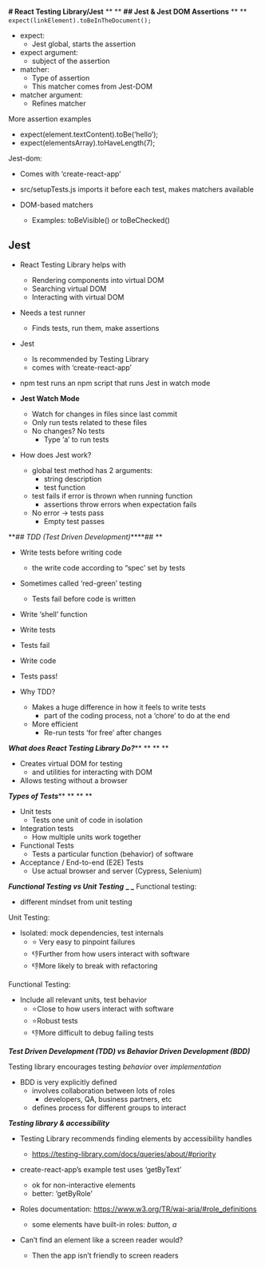 **# React Testing Library/Jest**
**
**
**## Jest & Jest DOM Assertions**
**
**
**`    `**`expect(linkElement).toBeInTheDocument();`
`
`
* expect: 
	* Jest global, starts the assertion
* expect argument: 
	* subject of the assertion
* matcher:
	* Type of assertion
	* This matcher comes from Jest-DOM
* matcher argument: 
	* Refines matcher

More assertion examples
* expect(element.textContent).toBe(‘hello’);
* expect(elementsArray).toHaveLength(7);

Jest-dom:
* Comes with ‘create-react-app’
* src/setupTests.js imports it before each test, makes matchers available

* DOM-based matchers
	* Examples: toBeVisible() or toBeChecked()

## Jest

* React Testing Library helps with
	* Rendering components into virtual DOM
	* Searching virtual DOM
	* Interacting with virtual DOM
* Needs a test runner
	* Finds tests, run them, make assertions
* Jest
	* Is recommended by Testing Library
	* comes with ‘create-react-app’
* npm test runs an npm script that runs Jest in watch mode

* **Jest Watch Mode**

	* Watch for changes in files since last commit
	* Only run tests related to these files
	* No changes? No tests
		* Type ‘a’ to run tests
* How does Jest work? 
	* global test method has 2 arguments: 
		* string description
		* test function
	* test fails if error is thrown when running function
		* assertions throw errors when expectation fails
	* No error -> tests pass
		* Empty test passes

**_## TDD  (Test Driven Development)_****## 
**

* Write tests before writing code
	* the write code according to “spec’ set by tests
* Sometimes called ‘red-green’ testing
	* Tests fail before code is written
* Write ‘shell’ function
* Write tests
* Tests fail
* Write code
* Tests pass!

* Why TDD? 
	* Makes a huge difference in how it feels to write tests
		* part of the coding process, not a ‘chore’ to do at the end
	* More efficient
		* Re-run tests ‘for free’ after changes

**_What does React Testing Library Do?_****
**
**
**
* Creates virtual DOM for testing
	* and utilities for interacting with DOM
* Allows testing without a browser

**_Types of Tests_****
**
**
**
* Unit tests
	* Tests one unit of code in isolation
* Integration tests
	* How multiple units work together
* Functional Tests
	* Tests a particular function (behavior) of software
* Acceptance / End-to-end (E2E) Tests
	* Use actual browser and server (Cypress, Selenium)

**_Functional Testing vs Unit Testing_**
**_
_**
Functional testing:
* different mindset from unit testing

Unit Testing:
* Isolated: mock dependencies, test internals
	* ⭐️ Very easy to pinpoint failures 
	* 👎Further from how users interact with software
	* 👎More likely to break with refactoring

Functional Testing:
* Include all relevant units, test behavior
	* ⭐️Close to how users interact with software
	* ⭐️Robust tests
	* 👎More difficult to debug failing tests

**_Test Driven Development (TDD) vs Behavior Driven Development (BDD)_**

Testing library encourages testing *behavior* over *implementation*
* BDD is very explicitly defined
	* involves collaboration between lots of roles
		* developers, QA, business partners, etc
	* defines process for different groups to interact

**_Testing library & accessibility_**

* Testing Library recommends finding elements by accessibility handles
	* https://testing-library.com/docs/queries/about/#priority

* create-react-app’s example test uses ‘getByText’
	* ok for non-interactive elements
	* better: ‘getByRole’
* Roles documentation: https://www.w3.org/TR/wai-aria/#role_definitions

	* some elements have built-in roles: *button*, *a*
* Can’t find an element like a screen reader would?
	* Then the app isn’t friendly to screen readers

